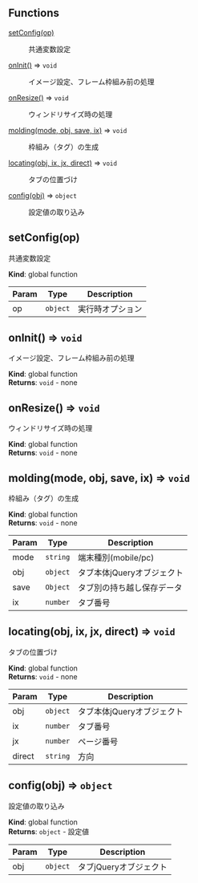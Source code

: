 ## Functions

<dl>
<dt><a href="#setConfig">setConfig(op)</a></dt>
<dd><p>共通変数設定</p>
</dd>
<dt><a href="#onInit">onInit()</a> ⇒ <code>void</code></dt>
<dd><p>イメージ設定、フレーム枠組み前の処理</p>
</dd>
<dt><a href="#onResize">onResize()</a> ⇒ <code>void</code></dt>
<dd><p>ウィンドリサイズ時の処理</p>
</dd>
<dt><a href="#molding">molding(mode, obj, save, ix)</a> ⇒ <code>void</code></dt>
<dd><p>枠組み（タグ）の生成</p>
</dd>
<dt><a href="#locating">locating(obj, ix, jx, direct)</a> ⇒ <code>void</code></dt>
<dd><p>タブの位置づけ</p>
</dd>
<dt><a href="#config">config(obj)</a> ⇒ <code>object</code></dt>
<dd><p>設定値の取り込み</p>
</dd>
</dl>

<a name="setConfig"></a>

## setConfig(op)
共通変数設定

**Kind**: global function  

| Param | Type | Description |
| --- | --- | --- |
| op | <code>object</code> | 実行時オプション |

<a name="onInit"></a>

## onInit() ⇒ <code>void</code>
イメージ設定、フレーム枠組み前の処理

**Kind**: global function  
**Returns**: <code>void</code> - none  
<a name="onResize"></a>

## onResize() ⇒ <code>void</code>
ウィンドリサイズ時の処理

**Kind**: global function  
**Returns**: <code>void</code> - none  
<a name="molding"></a>

## molding(mode, obj, save, ix) ⇒ <code>void</code>
枠組み（タグ）の生成

**Kind**: global function  
**Returns**: <code>void</code> - none  

| Param | Type | Description |
| --- | --- | --- |
| mode | <code>string</code> | 端末種別(mobile/pc) |
| obj | <code>object</code> | タブ本体jQueryオブジェクト |
| save | <code>Object</code> | タブ別の持ち越し保存データ |
| ix | <code>number</code> | タブ番号 |

<a name="locating"></a>

## locating(obj, ix, jx, direct) ⇒ <code>void</code>
タブの位置づけ

**Kind**: global function  
**Returns**: <code>void</code> - none  

| Param | Type | Description |
| --- | --- | --- |
| obj | <code>object</code> | タブ本体jQueryオブジェクト |
| ix | <code>number</code> | タブ番号 |
| jx | <code>number</code> | ページ番号 |
| direct | <code>string</code> | 方向 |

<a name="config"></a>

## config(obj) ⇒ <code>object</code>
設定値の取り込み

**Kind**: global function  
**Returns**: <code>object</code> - 設定値  

| Param | Type | Description |
| --- | --- | --- |
| obj | <code>object</code> | タブjQueryオブジェクト |

